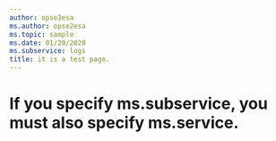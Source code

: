 ```yaml
---
author: opse2esa
ms.author: opse2esa
ms.topic: sample
ms.date: 01/20/2020
ms.subservice: logs
title: it is a test page.
---
```


# If you specify ms.subservice, you must also specify ms.service.
